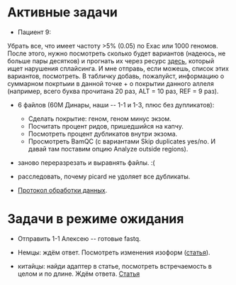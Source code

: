 # Активные задачи

* Пациент 9:

Убрать все, что имеет частоту >5% (0.05) по Exac или 1000 геномов. После этого, нужно посмотреть сколько будет вариантов (надеюсь, не больше пары десятков) и прогнать их через ресурс [здесь](http://www.umd.be/HSF/index.html), который ищет нарушения сплайсинга. И мне отправь, если можешь, список этих вариантов, посмотреть. В табличку добавь, пожалуйст, информацию о суммарном покртыии в данной точке + о покрытии данного аллеля (например, всего буква прочитана 20 раз, ALT = 10 раз, REF = 9 раз).

* 6 файлов (60М Динары, наши -- 1-1 и 1-3, плюс без дупликатов):
	* Сделать покрытие: геном, геном минус экзом.
	* Посчитать процент ридов, пришедшийся на капчу.
	* Посмотреть процент дубликатов внутри экзома.
	* Просмотреть BamQC (с вариантами Skip duplicates yes/no. И давай там поставим опцию Analyze outside regions).

* заново переразрезать и выравнять файлы. :(

* расследовать, почему picard не удоляет все дубликаты.

* [Протокол обработки данных](https://drive.google.com/file/d/1tXHJrE95CEFZHqG-wKG0XrzKbmpavgnf/view).

# Задачи в режиме ожидания

* Отправить 1-1 Алексею -- готовые fastq.

* Немцы: ждём ответ. Посмотреть изменения изоформ ([статья](https://www.ncbi.nlm.nih.gov/pmc/articles/PMC3334321/)).

* китайцы: найди адаптер в статье, посмотреть встречаемость в целом и по длине. Ждём ответа. [Статья](https://www.ncbi.nlm.nih.gov/pubmed/31442560)
